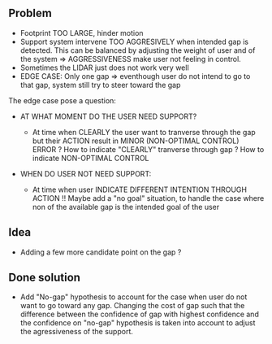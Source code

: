 ## Problem
- Footprint TOO LARGE, hinder motion
- Support system intervene TOO AGGRESIVELY when intended gap is detected. This can be balanced by adjusting the weight of user and of the system => AGGRESSIVENESS make user not feeling in control.
- Sometimes the LIDAR just does not work very well
- EDGE CASE: Only one gap => eventhough user do not intend to go to that gap, system still try to steer toward
the gap

The edge case pose a question:
- AT WHAT MOMENT DO THE USER NEED SUPPORT?
    - At time when CLEARLY the user want to tranverse through the gap but their ACTION result in MINOR (NON-OPTIMAL CONTROL) ERROR
    ? How to indicate "CLEARLY" tranverse through gap 
    ? How to indicate NON-OPTIMAL CONTROL

    
- WHEN DO USER NOT NEED SUPPORT:
    - At time when user INDICATE DIFFERENT INTENTION THROUGH ACTION
    !! Maybe add a "no goal" situation, to handle the case where non of the available gap is the intended goal of the user

## Idea
- Adding a few more candidate point on the gap ?


## Done solution
- Add "No-gap" hypothesis to account for the case when user do not want to go toward any gap. Changing the cost
of gap such that the difference between the confidence of gap with highest confidence and the confidence on "no-gap" hypothesis
is taken into account to adjust the agressiveness of the support.

